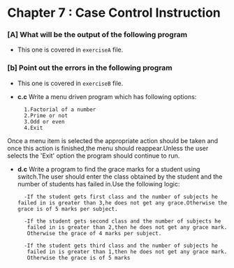 # Chapter 7 : Case Control Instruction

### [A] What will be the output of the following program
- This one is covered in `exerciseA` file.  

### [b] Point out the errors in the following program
- This one is covered in `exerciseB` file.  

- **c.c**  Write a menu driven program which has following options:

    	1.Factorial of a number
    	2.Prime or not
    	3.Odd or even
    	4.Exit
    	
Once a menu item is selected the appropriate action should be taken and once this action is finished,the menu should reappear.Unless the  user selects the 'Exit' option the program should continue to run.

- **d.c**  Write a program to find the grace marks for a student using switch.The user should enter the class obtained by the student and the number of students has failed in.Use the following logic:

        -If the student gets first class and the number of subjects he failed in is greater than 3,he does not get any grace.Otherwise the grace is of 5 marks per subject.
        
        -If the student gets second class and the number of subjects he 
         failed in is greater than 2,then he does not get any grace mark.
         Otherwise the grace of 4 marks per subject.

        -If the student gets third class and the number of subjects he
         failed in is greater than 1,then he does not get any grace mark.
         Otherwise the grace is of 5 marks





